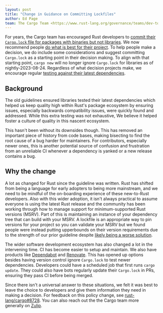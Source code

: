 ```yaml
---
layout: post
title: "Change in Guidance on Committing Lockfiles"
author: Ed Page
team: The Cargo Team <https://www.rust-lang.org/governance/teams/dev-tools#cargo>
---
```


For years, the Cargo team has encouraged Rust developers to
[commit their `Cargo.lock` file for packages with binaries but not libraries](https://doc.rust-lang.org/1.71.1/cargo/faq.html#why-do-binaries-have-cargolock-in-version-control-but-not-libraries).
We now recommend people
[do what is best for their project](https://doc.rust-lang.org/nightly/cargo/faq.html#why-have-cargolock-in-version-control).
To help people make a decision, we do include some considerations and suggest
committing `Cargo.lock` as a starting point in their decision making.
To align with that starting point, `cargo new` will no longer ignore
`Cargo.lock` for libraries as of nightly-2023-08-24.
Regardless of what decision projects make, we encourage regular
[testing against their latest dependencies](https://doc.rust-lang.org/nightly/cargo/guide/continuous-integration.html#verifying-latest-dependencies).

## Background

The old guidelines ensured libraries tested their latest dependencies which
helped us keep quality high within Rust's package ecosystem by ensuring issues,
especially backwards compatibility issues,
were quickly found and addressed.
While this extra testing was not exhaustive,
We believe it helped foster a culture of quality in this nascent ecosystem.

This hasn't been without its downsides though.
This has removed an important piece of history from code bases,
making bisecting to find the root cause of a bug harder for maintainers.
For contributors,
especially newer ones,
this is another potential source of confusion and frustration from an unreliable CI whenever a
dependency is yanked or a new release contains a bug.

## Why the change

A lot as changed for Rust since the guideline was written.
Rust has shifted from being a language for early adopters to being more mainstream,
and we need to be mindful of the on-boarding experience of these new-to-Rust developers.
Also with this wider adoption, it isn't always practical to assume everyone is using
the latest Rust release and the community has been working through how to
manage support for minimum-supported Rust versions (MSRV).
Part of this is maintaining an instance of your dependency tree that can build
with your MSRV.
A lockfile is an appropriate way to pin versions for your project so you
can validate your MSRV but we found people were instead putting upperbounds on their
version requirements due to the strength of our prior guideline despite
[likely being a worse solution](https://doc.rust-lang.org/nightly/cargo/reference/specifying-dependencies.html#multiple-requirements).

The wider software development ecosystem has also changed a lot in the
intervening time.
CI has become easier to setup and maintain.
We also have products like
[Dependabot](https://docs.github.com/en/code-security/dependabot/working-with-dependabot)
and
[Renovate](https://docs.renovatebot.com/).
This has opened up options besides having version control ignore `Cargo.lock` to test newer dependencies.
Developers could have a scheduled job that first runs `cargo update`.
They could also have bots regularly update their `Cargo.lock` in PRs, ensuring
they pass CI before being merged.

Since there isn't a universal answer to these situations,
we felt it was best to leave the choice to developers and give them information they need in making a decision.
For feedback on this policy change,
see [rust-lang/cargo#8728](https://github.com/rust-lang/cargo/issues/8728).
You can also reach out the the Cargo team more generally on
[Zulip](https://rust-lang.zulipchat.com/#narrow/stream/246057-t-cargo).
